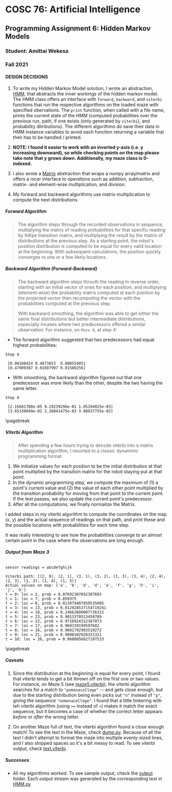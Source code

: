 
# COSC 76: Artificial Intelligence

## Programming Assignment 6: Hidden Markov Models

### Student: Amittai Wekesa

### Fall 2021

<!-- \newline -->

#### DESIGN DECISIONS

1. To write my Hidden Markov Model solution, I wrote an abstraction, [HMM](./HMM.py), that abstracts the inner workings of the hidden markov model. The HMM class offers an interface with `forward`, `backward`, and `viterbi` functions that run the respective algorithms on the loaded maze with specified obervations. The `print` function, when called with a file name, prints the current state of the HMM (computed probabilities over the previous run, path, if one exists (only generated by `viterbi`), and probability ditributions). The different algorithms do save their data in HMM instance variables to avoid each function returning a variable that then has to be handled / printed.

2. **NOTE: I found it easier to work with an inverted y-axis (i.e. y increasing downward), so while checking points on the map please take note that y grows down. Additionally, my maze class is 0-indexed.**

3. I also wrote a [Matrix](./Matrix.py) abstraction that wraps a numpy array/matrix and offers a nicer interface to operations such as addition, subtraction, matrix- and element-wise multiplication, and division.

4. My forward and backward algorithms use matrix multiplication to compute the next distributions.

##### Forward Algorithm

> The algorithm steps through the recorded observations in sequence, multiplying the matrix of reading probabilities for that specific reading by thKpe transition matrix, and multiplying the result by the matrix of distributions at the previous step. As a starting point, the robot's position distribution is computed to be equal for every valid  location at the beginning. With subsequent calculations, the position quickly converges to one or a few likely locations.

##### Backward Algorithm (Forward-Backward)

> The backward algorithm steps throuth the reading in reverse order, starting with an initial vector of ones for each position, and multiplying (element-wise) the probability matrix computed at each position by the projected vector then recomputing the vector with the probabilities computed at the previous step.
>
> With backward smoothing, the algorithm was able to get either the same final distributions but better intermediate distributions, especially incases where two predecessors offered a similar observation. For instance, on `Maze 0`, at step 4:

* The forward algorithm suggested that two predecessors had equal highest probabilities:

```text
Step 4

 [0.00108424 0.4873853  0.00055405]
 [0.47909387 0.01607997 0.01580256]
```

* With smoothing, the backward algorithm figured out that one predecessor was more likely than the other, despite the two having the same letter.

```text
Step 4

 [2.15681700e-05 9.29239296e-01 1.05194025e-03]
 [3.65330049e-02 2.26041475e-03 3.08937755e-02]
```

\pagebreak

##### Viterbi Algorithm

> After spending a few hours trying to decode viterbi into a matrix multiplication algorithm, I resorted to a classic dynammic programming format.

1. We initialize values for each position to be the initial distribution at that point multiplied by the transition matrix for the robot staying put at that point.
2. In the dynamic programming step, we compute the maximum of (1) a point's current value and (2) the value of each other point multiplied by the transition probability for moving from that point to the current point. If the test passes, we also update the current point's predecessor.
3. After all the computations, we finally normalize the Matrix.
  
I added steps in my viterbi algorithm to compute the coordinates on the map (x, y) and the actual sequence of readings on that path, and print these and the possible locations with probabilities for each time step.

It was really interesting to see how the probabilities converge to an almost certain point in the case where the observations are long enough.

###### **Output from Maze 3**

```text
sensor readings = abcdefghijk

Viterbi path: [(2, 0), (2, 1), (3, 1), (3, 2), (3, 3), (3, 4), (2, 4), (2, 3), (1, 3), (1, 4), (1, 5)]
Actual values on map: ['a', 'b', 'd', 'd', 'e', 'f', 'g', 'h', 'i', 'j', 'k']
t = 0: loc = 2, prob = 0.07692307692307693
t = 1: loc = 7, prob = 0.859375
t = 2: loc = 8, prob = 0.013079407859535085
t = 3: loc = 13, prob = 0.012928537154719241
t = 4: loc = 18, prob = 0.24663600007736322
t = 5: loc = 23, prob = 0.9013370513450789
t = 6: loc = 22, prob = 0.9716924312387073
t = 7: loc = 17, prob = 0.960339199597682
t = 8: loc = 16, prob = 0.9601792983510272
t = 9: loc = 21, prob = 0.9600102928332321
t = 10: loc = 26, prob = 0.9600056827107533
```

\pagebreak

##### Caveats

1. Since the distribution at the beginning is equal for every point, I found that viterbi tends to get a bit thrown off on the first one or two values. For instance, on Maze 5 (see [maze5.viterbi](./output/maze5.viterbi)), the viterbi algorithm searches for a match to `"pomonacollege"` -- and gets close enough, but due to the starting distribution being even picks out `"n"` instead of `"p"`, giving the sequence `"nomonacollege"`. I found that a little tinkering with teh viterbi algorithm (using `>=` instead of `>`) makes it match the exact sequence, but it becomes a case of whether the correct letter appears *before* or *after* the wrong letter.

2. On another Maze full of text, the viterbi algorithm found a close enough match! To see the text in the Maze, check [dump.py](./dump.py). Because of all the text I didn't attempt to format the maze into multiple evenly-sized lines, and I also stripped spaces so it's a bit messy to read. To see viterbi output, check [text.viterbi](./output/text.viterbi).

##### Successes

* All my algorithms worked. To see sample output, check the [output](./output) folder. Each output stream was generated by the corresponding test in [HMM.py](./HMM.py)
